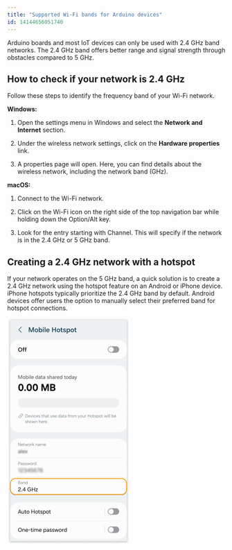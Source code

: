 ```yaml
---
title: "Supported Wi-Fi bands for Arduino devices"
id: 14144656051740
---
```



Arduino boards and most IoT devices can only be used with 2.4 GHz band networks. The 2.4 GHz band offers better range and signal strength through obstacles compared to 5 GHz.

## How to check if your network is 2.4 GHz

Follow these steps to identify the frequency band of your Wi-Fi network.

**Windows:**

1. Open the settings menu in Windows and select the **Network and Internet** section.

1. Under the wireless network settings, click on the **Hardware properties** link.

1. A properties page will open. Here, you can find details about the wireless network, including the network band (GHz).

**macOS:**

1. Connect to the Wi-Fi network.

1. Click on the Wi-Fi icon on the right side of the top navigation bar while holding down the Option/Alt key.

1. Look for the entry starting with Channel. This will specify if the network is in the 2.4 GHz or 5 GHz band.


## Creating a 2.4 GHz network with a hotspot

If your network operates on the 5 GHz band, a quick solution is to create a 2.4 GHz network using the hotspot feature on an Android or iPhone device. iPhone hotspots typically prioritize the 2.4 GHz band by default. Android devices offer users the option to manually select their preferred band for hotspot connections.

![Andriod hotspot settings page](img/Andriod_hotspot_settings.png)
